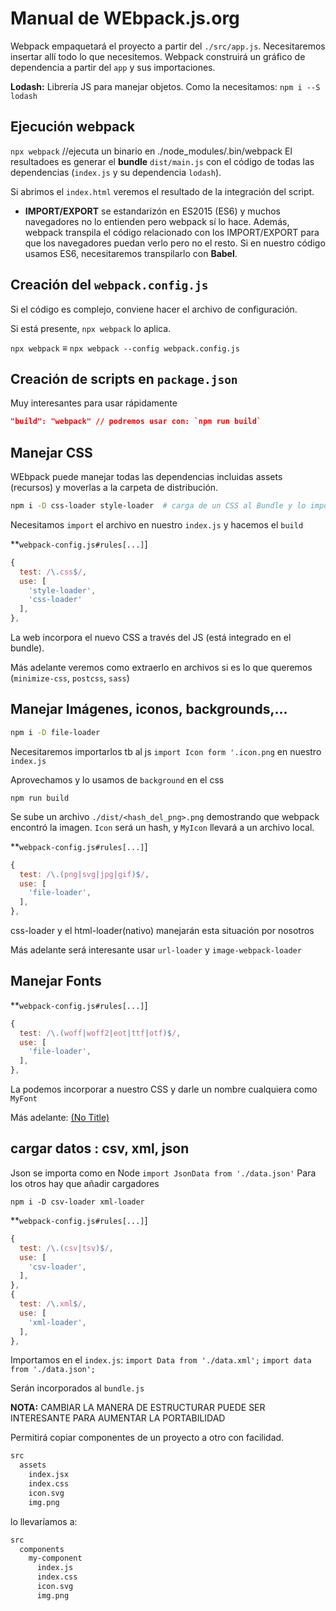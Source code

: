# Manual de WEbpack.js.org

Webpack empaquetará el proyecto a partir del `./src/app.js`.
Necesitaremos insertar allí todo lo que necesitemos.
Webpack construirá un gráfico de dependencia a partir del `app` y sus importaciones.


**Lodash:** Librería JS para manejar objetos.
Como la necesitamos: `npm i --S lodash`


## Ejecución webpack

`npx webpack` //ejecuta un binario en ./node_modules/.bin/webpack
El resultadoes es generar el **bundle** `dist/main.js` con el código de todas las dependencias (`index.js` y su dependencia `lodash`).

Si abrimos el `index.html` veremos el resultado de la integración del script.

- **IMPORT/EXPORT** se estandarizón en ES2015 (ES6) y muchos navegadores no lo entienden pero webpack sí lo hace.
  Además, webpack transpila el código relacionado con los IMPORT/EXPORT para que los navegadores puedan verlo pero no el resto.
  Si en nuestro código usamos ES6, necesitaremos transpilarlo con **Babel**.

## Creación del `webpack.config.js`

Si el código es complejo, conviene hacer el archivo de configuración.

Si está presente, `npx webpack` lo aplica.

`npx webpack` &equiv; `npx webpack --config webpack.config.js`

## Creación de scripts en `package.json`
Muy interesantes para usar rápidamente

```json
"build": "webpack" // podremos usar con: `npm run build`
```

## Manejar CSS 

WEbpack puede manejar todas las dependencias incluidas assets (recursos) y moverlas a la carpeta de distribución.

```bash
npm i -D css-loader style-loader  # carga de un CSS al Bundle y lo importa en el html. Tenemos que explicitarlo en el `index.js`
```
Necesitamos `import` el archivo en nuestro `index.js` y hacemos el `build`

**`webpack-config.js#rules[...]`]
```js
{
  test: /\.css$/,
  use: [
    'style-loader',
    'css-loader'
  ],
},
```

La web incorpora el nuevo CSS  a través del JS (está integrado en el bundle).

Más adelante veremos como extraerlo en archivos si es lo que queremos (`minimize-css`, `postcss`, `sass`)

## Manejar Imágenes, iconos, backgrounds,... 

```bash
npm i -D file-loader
```
Necesitaremos importarlos tb al js `import Icon form '.icon.png` en nuestro `index.js`

Aprovechamos y lo usamos de `background` en el css

`npm run build`

Se sube un archivo `./dist/<hash_del_png>.png` demostrando que webpack encontró la imagen.
 `Icon` será un hash, y `MyIcon` llevará a un archivo local.

**`webpack-config.js#rules[...]`]
```js
{
  test: /\.(png|svg|jpg|gif)$/,
  use: [
    'file-loader',
  ],
},
```

css-loader y el html-loader(nativo) manejarán esta situación por nosotros

Más adelante será interesante usar `url-loader` y `image-webpack-loader`

## Manejar Fonts

**`webpack-config.js#rules[...]`]
```js
{
  test: /\.(woff|woff2|eot|ttf|otf)$/,
  use: [
    'file-loader',
  ],
},
```
La podemos incorporar a nuestro CSS y darle un nombre cualquiera como `MyFont`

Más adelante: [(No Title)](https://survivejs.com/webpack/loading/fonts/)

## cargar datos : csv, xml, json

Json se importa como en Node `import JsonData from './data.json'`
Para los otros hay que añadir cargadores

`npm i -D csv-loader xml-loader`

**`webpack-config.js#rules[...]`]
```js
{
  test: /\.(csv|tsv)$/,
  use: [
    'csv-loader',
  ],
},
{
  test: /\.xml$/,
  use: [
    'xml-loader',
  ],
},
```

Importamos en el `index.js`: 
`import Data from './data.xml';`
`import data from './data.json';`

Serán incorporados al `bundle.js`

**NOTA:** CAMBIAR LA MANERA DE ESTRUCTURAR PUEDE SER INTERESANTE PARA AUMENTAR LA PORTABILIDAD

Permitirá copiar componentes de un proyecto a otro con facilidad.

```bash
src
  assets
    index.jsx
    index.css
    icon.svg
    img.png
```
lo llevaríamos a:

```bash
src
  components
    my-component
      index.js
      index.css
      icon.svg
      img.png

```